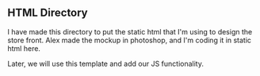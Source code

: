 <h2>HTML Directory</h2>

I have made this directory to put the static html that I'm using to design the store front. Alex made the mockup in photoshop, and I'm coding it in static html here.

Later, we will use this template and add our JS functionality.